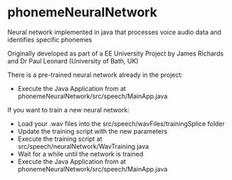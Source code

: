 phonemeNeuralNetwork
====================

Neural network implemented in java that processes voice audio data and identifies specific phonemes

Originally developed as part of a EE University Project by James Richards and Dr Paul Leonard (University of Bath, UK)

There is a pre-trained neural network already in the project:
 - Execute the Java Application from at phonemeNeuralNetwork/src/speech/MainApp.java


If you want to train a new neural network:
 - Load your .wav files into the src/speech/wavFiles/trainingSplice folder
 - Update the training script with the new parameters
 - Execute the training script at src/speech/neuralNetwork/WavTraining.java
 - Wait for a while until the network is trained
 - Execute the Java Application from at phonemeNeuralNetwork/src/speech/MainApp.java
